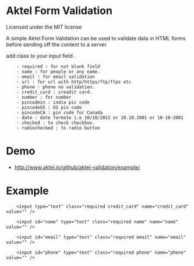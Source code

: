 Aktel Form Validation
================

Licensed under the MIT license

A simple Aktel Form Validation can be used to validate data in HTML forms before sending off the content to a server.

   add class to your input field . 
        
        - required : for not blank field
        - name : for people or any name.
        - email : for email validation
        - url : for url with http/https/ftp/ftps etc
        - phone : phone no validation.
        - credit_card : creadit card.
        - number : for number
        - pincodein : india pic code
        - pincodeUS : US pin code 
        - pincodeCA : pin code for Canada
        - date : date formate i.e 10/10/2012 or 10.10.2001 or 10-10-2001
        - checked : to check checkbox.
        - radiochecked : to radio button
        
        

Demo
=====

* http://www.aktel.in/github/aktel-validation/example/



Example
========

        <input type="text" class="required credit_card" name="credit_card" value="" />
        
        <input id="name" type="text" class="required name" name="name" value="" />
        
        <input id="email" type="text" class="required email" name="email" value="" />
        
        <input id="phone" type="text" class="required phone" name="phone" value="" />
